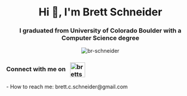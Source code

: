 <h1 align="center">Hi 👋, I'm Brett Schneider</h1>
<h3 align="center">I graduated from University of Colorado Boulder with a Computer Science degree</h3>

<p align="center"> 
  <img src="https://komarev.com/ghpvc/?username=br-schneider&label=Profile%20views&color=0e75b6&style=flat" alt="br-schneider"/> 
</p>

<h3 align="left"> Connect with me on &nbsp; 
    <a href="https://www.linkedin.com/in/brettcschneider/" target="blank">
      <img align="center" style="display: inline;" src="https://cdn.jsdelivr.net/npm/simple-icons@3.0.1/icons/linkedin.svg" alt="brettschneider" height="40" width="40" />
    </a>
</h3>
- How to reach me: brett.c.schneider@gmail.com
<br/>
<br/>
